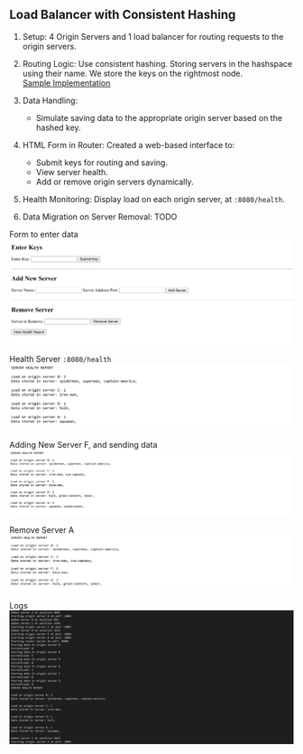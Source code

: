 ## Load Balancer with Consistent Hashing

1. Setup: 4 Origin Servers and 1 load balancer for routing requests to the origin servers.

2. Routing Logic:  Use consistent hashing. Storing servers in the hashspace using their name. We store the keys on the rightmost node.<br>
[Sample Implementation](../27A-consistent-hashing/)

3. Data Handling:
   - Simulate saving data to the appropriate origin server based on the hashed key.

4. HTML Form in Router: Created a web-based interface to:
    - Submit keys for routing and saving.
    - View server health.
    - Add or remove origin servers dynamically.

6. Health Monitoring: Display load on each origin server, at `:8080/health`.

7. Data Migration on Server Removal: TODO

Form to enter data
![alt text](../images/LB-form.png)

Health Server `:8080/health`
![alt text](../images/lb-health.png)

Adding New Server F, and sending data
![alt text](../images/LB-health-add.png)

Remove Server A
![alt text](../images/LB-health-remove.png)

Logs
![alt text](../images/LB-logs.png)
